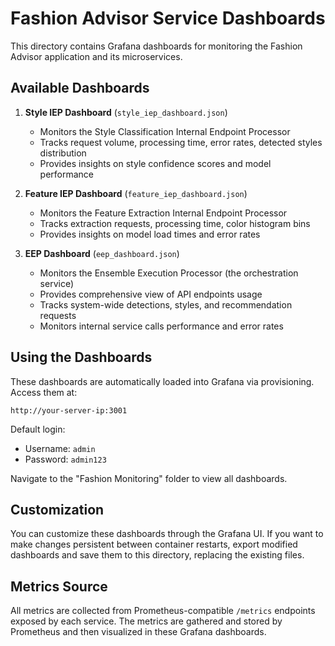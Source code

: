 # Fashion Advisor Service Dashboards

This directory contains Grafana dashboards for monitoring the Fashion Advisor application and its microservices.

## Available Dashboards

1. **Style IEP Dashboard** (`style_iep_dashboard.json`)
   - Monitors the Style Classification Internal Endpoint Processor
   - Tracks request volume, processing time, error rates, detected styles distribution
   - Provides insights on style confidence scores and model performance

2. **Feature IEP Dashboard** (`feature_iep_dashboard.json`)
   - Monitors the Feature Extraction Internal Endpoint Processor
   - Tracks extraction requests, processing time, color histogram bins
   - Provides insights on model load times and error rates

3. **EEP Dashboard** (`eep_dashboard.json`)
   - Monitors the Ensemble Execution Processor (the orchestration service)
   - Provides comprehensive view of API endpoints usage
   - Tracks system-wide detections, styles, and recommendation requests
   - Monitors internal service calls performance and error rates

## Using the Dashboards

These dashboards are automatically loaded into Grafana via provisioning. Access them at:

```
http://your-server-ip:3001
```

Default login:
- Username: `admin`
- Password: `admin123`

Navigate to the "Fashion Monitoring" folder to view all dashboards.

## Customization

You can customize these dashboards through the Grafana UI. If you want to make 
changes persistent between container restarts, export modified dashboards and 
save them to this directory, replacing the existing files.

## Metrics Source

All metrics are collected from Prometheus-compatible `/metrics` endpoints 
exposed by each service. The metrics are gathered and stored by Prometheus
and then visualized in these Grafana dashboards. 